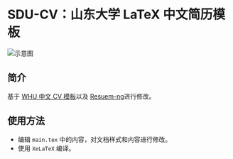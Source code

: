 # SDU-CV：山东大学 LaTeX 中文简历模板

![示意图](./CV-preview.jpg)

## 简介

基于 [WHU 中文 CV 模板](https://github.com/Exception0x0194/SEU-CV)以及 [Resuem-ng](https://github.com/fky2015/resume-ng)进行修改。

## 使用方法

- 编辑 `main.tex` 中的内容，对文档样式和内容进行修改。
- 使用 `XeLaTeX` 编译。
